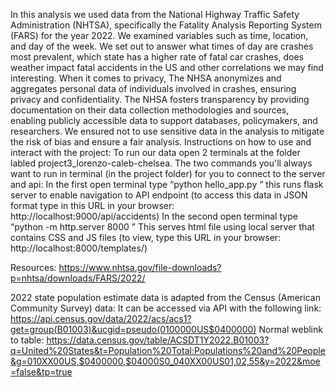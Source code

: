   In this analysis we used data from the National Highway Traffic Safety Administration (NHTSA), specifically the Fatality Analysis Reporting System (FARS) for the year 2022. We examined variables such as time, location, and day of the week. We set out to answer what times of day are crashes most prevalent, which state has a higher rate of fatal car crashes, does weather impact fatal accidents in the US and other correlations we may find interesting. 
  When it comes to privacy, The NHSA anonymizes and aggregates personal data of individuals involved in crashes, ensuring privacy and confidentiality. The NHSA fosters transparency by providing documentation on their data collection methodologies and sources, enabling publicly accessible data to support databases, policymakers, and researchers. We ensured not to use sensitive data in the analysis to mitigate the risk of bias and ensure a fair analysis.
  Instructions on how to use and interact with the project:
To run our data open 2 terminals at the folder labled project3_lorenzo-caleb-chelsea. The two commands you'll always want to run in terminal (in the project folder) for you to connect to the server and api:
  In the first open terminal type “python hello_app.py  “ this runs flask server to enable navigation to API endpoint (to access this data in JSON format type in this URL in your browser: http://localhost:9000/api/accidents)
  In the second open terminal type “python -m http.server 8000 ”  This serves html file using local server that contains CSS and JS files (to view, type this URL in your browser: http://localhost:8000/templates/)

Resources:
https://www.nhtsa.gov/file-downloads?p=nhtsa/downloads/FARS/2022/

2022 state population estimate data is adapted from the Census (American Community Survey) data: 
  It can be accessed via API with the following link: https://api.census.gov/data/2022/acs/acs1?get=group(B01003)&ucgid=pseudo(0100000US$0400000) 
  Normal weblink to table: https://data.census.gov/table/ACSDT1Y2022.B01003?q=United%20States&t=Population%20Total:Populations%20and%20People&g=010XX00US,$0400000,$04000S0_040XX00US01,02,55&y=2022&moe=false&tp=true



